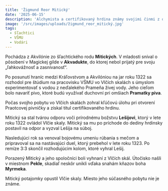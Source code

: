 ```yaml
---
title: 'Žigmund Reor Mitický'
date: '2025-06-15'
description: 'Alchymista a certifikovaný hrdina známy svojimi činmi z obdobia Lešijovej hrôzovlády (1322-1324)'
image: '/src/images/uploads/žigmund_reor_mitický.jpg'
tags:
  - šľachtici
  - VŠMU
  - Vodári
---
```


Pochádza z Akvilónie zo šľachtického rodu **Mitických**. V mladosti sníval o pôsobení v Magickej gilde v **Akvadukte**, do ktorej nebol prijatý pre svoju  „ľahkovážnosť a zasnívanosť“. 

Po posunutí hraníc medzi Kráľovstvom a Akvilóniou na jar roku 1322 sa rozhodol pre štúdium na pracovisku VŠMU vo Vlčích skalách s úmyslom experimentovať s vodou z neďalekého Prameňa živej vody. Jeho cieľom bolo navariť pivo, ktoré budú využívať duchovní pri omšiach **Pramatky piva**.

Počas svojho pobytu vo Vlčích skalách zohral kľúčovú úlohu pri otvorení Praotcovej pivničky a získal titul certifikovaného hrdinu.

Mitický sa stal tvárou odporu voči prírodnému božstvu **Lešijovi**, ktorý v lete roku 1322 ovládol Vlčie skaly. Mitický sa mu po príchode do dediny hrdinsky postavil na odpor a vyzval Lešija na súboj.

Nasledujúci rok sa venoval bojovému umeniu rúbania s mečom a pripravoval sa na nastávajúci duel, ktorý prebehol v lete roku 1323. Po remíze 3:3 skončil rozhodujúcim kolom, ktoré vyhral Lešij.

Porazený Mitický a jeho spoločníci boli vyhnaní z Vlčích skál. Útočisko našli v miestnom **Pekle**, skadiaľ neskôr unikli vďaka snahám kňazov boha **Myrmeka**. 

Mitický potajomky opustil Vlčie skaly. Miesto jeho súčasného pobytu nie je známe.